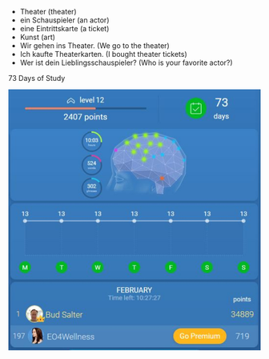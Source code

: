 * Theater (theater)
* ein Schauspieler (an actor)
* eine Eintrittskarte (a ticket)
* Kunst (art)
* Wir gehen ins Theater. (We go to the theater)
* Ich kaufte Theaterkarten. (I bought theater tickets)
* Wer ist dein Lieblingsschauspieler? (Who is your favorite actor?)

73 Days of Study 

![Feb study stats](https://github.com/EO4wellness/T-I-L/blob/main/polyglot/aleman/images/2021-FEB-end-of-month-Germany-studies-stats.jpg)
